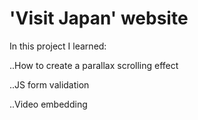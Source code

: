 # 'Visit Japan' website

In this project I learned:

..How to create a parallax scrolling effect

..JS form validation

..Video embedding


